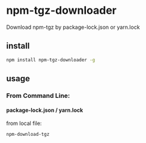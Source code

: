 # npm-tgz-downloader

Download npm-tgz by package-lock.json or yarn.lock

## install

```bash
npm install npm-tgz-downloader -g
```

## usage

### From Command Line:

#### package-lock.json / yarn.lock

from local file:

```bash
npm-download-tgz
```
